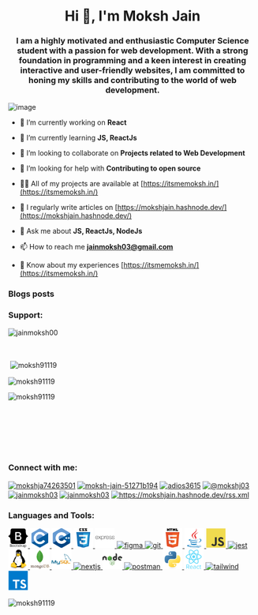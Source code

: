 <h1 align="center">Hi 👋, I'm Moksh Jain</h1>
<h3 align="center">I am a highly motivated and enthusiastic Computer Science student with a passion for web development. With a strong foundation in programming and a keen interest in creating interactive and user-friendly websites, I am committed to honing my skills and contributing to the world of web development.</h3>

![image](https://github.com/Moksh91119/Moksh91119/assets/111447162/18d7f4b3-e5c8-4869-8c91-28dc7366bd88)

- 🔭 I’m currently working on **React**

- 🌱 I’m currently learning **JS, ReactJs**

- 👯 I’m looking to collaborate on **Projects related to Web Development**

- 🤝 I’m looking for help with **Contributing to open source**

- 👨‍💻 All of my projects are available at [https://itsmemoksh.in/](https://itsmemoksh.in/)

- 📝 I regularly write articles on [https://mokshjain.hashnode.dev/](https://mokshjain.hashnode.dev/)

- 💬 Ask me about **JS, ReactJs, NodeJs**

- 📫 How to reach me **jainmoksh03@gmail.com**

- 📄 Know about my experiences [https://itsmemoksh.in/](https://itsmemoksh.in/)

### Blogs posts
<!-- BLOG-POST-LIST:START -->
<!-- BLOG-POST-LIST:END -->




<h3 align="left">Support:</h3>
<p><a href="https://www.buymeacoffee.com/jainmoksh00"> <img align="left" src="https://cdn.buymeacoffee.com/buttons/v2/default-yellow.png" height="50" width="210" alt="jainmoksh00" /></a></p><br><br>
<br>
<p>&nbsp;<img align="center" src="https://github-readme-stats.vercel.app/api?username=moksh91119&show_icons=true&locale=en" alt="moksh91119" /></p>

<p><img align="center" src="https://github-readme-streak-stats.herokuapp.com/?user=moksh91119&" alt="moksh91119" /></p>

<p><img align="left" src="https://github-readme-stats.vercel.app/api/top-langs?username=moksh91119&show_icons=true&locale=en&layout=compact" alt="moksh91119" /></p>
<br> <br> <br> <br> <br> <br> <br>

<h3 align="left">Connect with me:</h3>
<p align="left">
<a href="https://twitter.com/mokshja74263501" target="blank"><img align="center" src="https://raw.githubusercontent.com/rahuldkjain/github-profile-readme-generator/master/src/images/icons/Social/twitter.svg" alt="mokshja74263501" height="30" width="40" /></a>
<a href="https://linkedin.com/in/moksh-jain-51271b194" target="blank"><img align="center" src="https://raw.githubusercontent.com/rahuldkjain/github-profile-readme-generator/master/src/images/icons/Social/linked-in-alt.svg" alt="moksh-jain-51271b194" height="30" width="40" /></a>
<a href="https://instagram.com/adios3615" target="blank"><img align="center" src="https://raw.githubusercontent.com/rahuldkjain/github-profile-readme-generator/master/src/images/icons/Social/instagram.svg" alt="adios3615" height="30" width="40" /></a>
<a href="https://hashnode.com/@mokshj03" target="blank"><img align="center" src="https://raw.githubusercontent.com/rahuldkjain/github-profile-readme-generator/master/src/images/icons/Social/hashnode.svg" alt="@mokshj03" height="30" width="40" /></a>
<a href="https://www.hackerrank.com/jainmoksh03" target="blank"><img align="center" src="https://raw.githubusercontent.com/rahuldkjain/github-profile-readme-generator/master/src/images/icons/Social/hackerrank.svg" alt="jainmoksh03" height="30" width="40" /></a>
<a href="https://www.leetcode.com/jainmoksh03" target="blank"><img align="center" src="https://raw.githubusercontent.com/rahuldkjain/github-profile-readme-generator/master/src/images/icons/Social/leet-code.svg" alt="jainmoksh03" height="30" width="40" /></a>
<a href="/https://mokshjain.hashnode.dev/rss.xml" target="blank"><img align="center" src="https://raw.githubusercontent.com/rahuldkjain/github-profile-readme-generator/master/src/images/icons/Social/rss.svg" alt="https://mokshjain.hashnode.dev/rss.xml" height="30" width="40" /></a>
</p>

<h3 align="left">Languages and Tools:</h3>
<p align="left"> <a href="https://getbootstrap.com" target="_blank" rel="noreferrer"> <img src="https://raw.githubusercontent.com/devicons/devicon/master/icons/bootstrap/bootstrap-plain-wordmark.svg" alt="bootstrap" width="40" height="40"/> </a> <a href="https://www.cprogramming.com/" target="_blank" rel="noreferrer"> <img src="https://raw.githubusercontent.com/devicons/devicon/master/icons/c/c-original.svg" alt="c" width="40" height="40"/> </a> <a href="https://www.w3schools.com/cpp/" target="_blank" rel="noreferrer"> <img src="https://raw.githubusercontent.com/devicons/devicon/master/icons/cplusplus/cplusplus-original.svg" alt="cplusplus" width="40" height="40"/> </a> <a href="https://www.w3schools.com/css/" target="_blank" rel="noreferrer"> <img src="https://raw.githubusercontent.com/devicons/devicon/master/icons/css3/css3-original-wordmark.svg" alt="css3" width="40" height="40"/> </a> <a href="https://expressjs.com" target="_blank" rel="noreferrer"> <img src="https://raw.githubusercontent.com/devicons/devicon/master/icons/express/express-original-wordmark.svg" alt="express" width="40" height="40"/> </a> <a href="https://www.figma.com/" target="_blank" rel="noreferrer"> <img src="https://www.vectorlogo.zone/logos/figma/figma-icon.svg" alt="figma" width="40" height="40"/> </a> <a href="https://git-scm.com/" target="_blank" rel="noreferrer"> <img src="https://www.vectorlogo.zone/logos/git-scm/git-scm-icon.svg" alt="git" width="40" height="40"/> </a> <a href="https://www.w3.org/html/" target="_blank" rel="noreferrer"> <img src="https://raw.githubusercontent.com/devicons/devicon/master/icons/html5/html5-original-wordmark.svg" alt="html5" width="40" height="40"/> </a> <a href="https://www.java.com" target="_blank" rel="noreferrer"> <img src="https://raw.githubusercontent.com/devicons/devicon/master/icons/java/java-original.svg" alt="java" width="40" height="40"/> </a> <a href="https://developer.mozilla.org/en-US/docs/Web/JavaScript" target="_blank" rel="noreferrer"> <img src="https://raw.githubusercontent.com/devicons/devicon/master/icons/javascript/javascript-original.svg" alt="javascript" width="40" height="40"/> </a> <a href="https://jestjs.io" target="_blank" rel="noreferrer"> <img src="https://www.vectorlogo.zone/logos/jestjsio/jestjsio-icon.svg" alt="jest" width="40" height="40"/> </a> <a href="https://www.linux.org/" target="_blank" rel="noreferrer"> <img src="https://raw.githubusercontent.com/devicons/devicon/master/icons/linux/linux-original.svg" alt="linux" width="40" height="40"/> </a> <a href="https://www.mongodb.com/" target="_blank" rel="noreferrer"> <img src="https://raw.githubusercontent.com/devicons/devicon/master/icons/mongodb/mongodb-original-wordmark.svg" alt="mongodb" width="40" height="40"/> </a> <a href="https://www.mysql.com/" target="_blank" rel="noreferrer"> <img src="https://raw.githubusercontent.com/devicons/devicon/master/icons/mysql/mysql-original-wordmark.svg" alt="mysql" width="40" height="40"/> </a> <a href="https://nextjs.org/" target="_blank" rel="noreferrer"> <img src="https://cdn.worldvectorlogo.com/logos/nextjs-2.svg" alt="nextjs" width="40" height="40"/> </a> <a href="https://nodejs.org" target="_blank" rel="noreferrer"> <img src="https://raw.githubusercontent.com/devicons/devicon/master/icons/nodejs/nodejs-original-wordmark.svg" alt="nodejs" width="40" height="40"/> </a> <a href="https://postman.com" target="_blank" rel="noreferrer"> <img src="https://www.vectorlogo.zone/logos/getpostman/getpostman-icon.svg" alt="postman" width="40" height="40"/> </a> <a href="https://www.python.org" target="_blank" rel="noreferrer"> <img src="https://raw.githubusercontent.com/devicons/devicon/master/icons/python/python-original.svg" alt="python" width="40" height="40"/> </a> <a href="https://reactjs.org/" target="_blank" rel="noreferrer"> <img src="https://raw.githubusercontent.com/devicons/devicon/master/icons/react/react-original-wordmark.svg" alt="react" width="40" height="40"/> </a> <a href="https://tailwindcss.com/" target="_blank" rel="noreferrer"> <img src="https://www.vectorlogo.zone/logos/tailwindcss/tailwindcss-icon.svg" alt="tailwind" width="40" height="40"/> </a> <a href="https://www.typescriptlang.org/" target="_blank" rel="noreferrer"> <img src="https://raw.githubusercontent.com/devicons/devicon/master/icons/typescript/typescript-original.svg" alt="typescript" width="40" height="40"/> </a> </p>
<p align="left"> <img src="https://komarev.com/ghpvc/?username=moksh91119&label=Profile%20views&color=0e75b6&style=flat" alt="moksh91119" /> </p>
